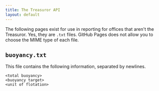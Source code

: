 ```yaml
---
title: The Treasuror API
layout: default
---
```


The following pages exist for use in reporting for offices that aren't the
Treasuror. Yes, they are `.txt` files. GitHub Pages does not allow you to
choose the MIME type of each file.

## `buoyancy.txt`

This file contains the following information, separated by newlines.

```
<total buoyancy>
<buoyancy target>
<unit of flotation>
```

